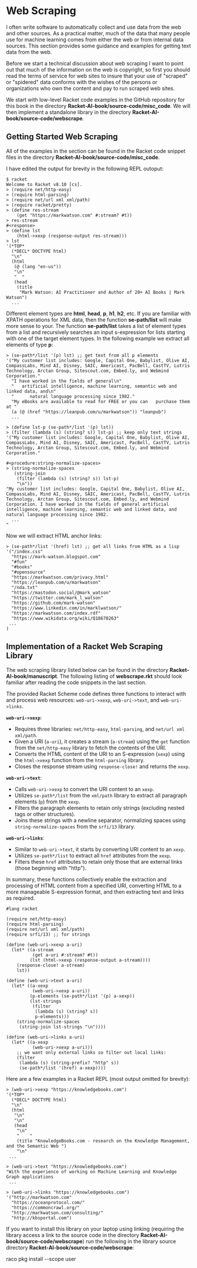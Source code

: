 # Web Scraping

I often write software to automatically collect and use data from the web and other sources. As a practical matter, much of the data that many people use for machine learning comes from either the web or from internal data sources. This section provides some guidance and examples for getting text data from the web.

Before we start a technical discussion about web scraping I want to point out that much of the information on the web is copyright, so first you should read the terms of service for web sites to insure that your use of "scraped" or "spidered" data conforms with the wishes of the persons or organizations who own the content and pay to run scraped web sites.

We start with low-level Racket code examples in the GitHub repository for this book in the directory **Racket-AI-book/source-code/misc_code**. We will then implement a standalone library in the directory **Racket-AI-book/source-code/webscrape**.

## Getting Started Web Scraping

All of the examples in the section can be found in the Racket code snippet files in the directory **Racket-AI-book/source-code/misc_code**.

I have edited the output for brevity in the following REPL outoput:

```racket
$ racket
Welcome to Racket v8.10 [cs].
> (require net/http-easy)
> (require html-parsing)
> (require net/url xml xml/path)
> (require racket/pretty)
> (define res-stream
    (get "https://markwatson.com" #:stream? #t))
> res-stream
#<response>
> (define lst
    (html->xexp (response-output res-stream)))
> lst
'(*TOP*
  (*DECL* DOCTYPE html)
  "\n"
  (html
   (@ (lang "en-us"))
   "\n"
   "  "
   (head
    (title
     "Mark Watson: AI Practitioner and Author of 20+ AI Books | Mark Watson")
  ...
```

Different element types are **html**, **head**, **p**, **h1**, **h2**, etc. If you are familiar with XPATH operations for XML data, then the function **se-path/list** will make more sense to your. The function **se-path/list** takes a list of element types from a list and recursively searches an input s-expression for lists starting with one of the target element types. In the following example we extract all elements of type **p**:

```racket
> (se-path*/list '(p) lst) ;; get text from all p elements
'("My customer list includes: Google, Capital One, Babylist, Olive AI, CompassLabs, Mind AI, Disney, SAIC, Americast, PacBell, CastTV, Lutris Technology, Arctan Group, Sitescout.com, Embed.ly, and Webmind Corporation."
  "I have worked in the fields of general\n"
  "   artificial intelligence, machine learning, semantic web and linked data, and\n"
  "      natural language processing since 1982."
  "My eBooks are available to read for FREE or you can   purchase them at "
  (a (@ (href "https://leanpub.com/u/markwatson")) "leanpub")
  ...
```


```racket
> (define lst-p (se-path*/list '(p) lst))
> (filter (lambda (s) (string? s)) lst-p) ;; keep only text strings
'("My customer list includes: Google, Capital One, Babylist, Olive AI, CompassLabs, Mind AI, Disney, SAIC, Americast, PacBell, CastTV, Lutris Technology, Arctan Group, Sitescout.com, Embed.ly, and Webmind Corporation."
```


```racket
#<procedure:string-normalize-spaces>
> (string-normalize-spaces
   (string-join
    (filter (lambda (s) (string? s)) lst-p)
    "\n"))
"My customer list includes: Google, Capital One, Babylist, Olive AI, CompassLabs, Mind AI, Disney, SAIC, Americast, PacBell, CastTV, Lutris Technology, Arctan Group, Sitescout.com, Embed.ly, and Webmind Corporation. I have worked in the fields of general artificial intelligence, machine learning, semantic web and linked data, and natural language processing since 1982.
  ...
"
```

Now we will extract HTML anchor links:

```racket
> (se-path*/list '(href) lst) ;; get all links from HTML as a lisp
'("/index.css"
  "https://mark-watson.blogspot.com"
  "#fun"
  "#books"
  "#opensource"
  "https://markwatson.com/privacy.html"
  "https://leanpub.com/u/markwatson"
  "/nda.txt"
  "https://mastodon.social/@mark_watson"
  "https://twitter.com/mark_l_watson"
  "https://github.com/mark-watson"
  "https://www.linkedin.com/in/marklwatson/"
  "https://markwatson.com/index.rdf"
  "https://www.wikidata.org/wiki/Q18670263"
 ...
)
```

## Implementation of a Racket Web Scraping Library

The web scraping library listed below can be found in the directory **Racket-AI-book/manuscript**. The following listing of **webscrape.rkt** should look familiar after reading the code snippets in the last section.

The provided Racket Scheme code defines three functions to interact with and process web resources: `web-uri->xexp`, `web-uri->text`, and `web-uri->links`.

**`web-uri->xexp`**:
   - Requires three libraries: `net/http-easy`, `html-parsing`, and `net/url xml xml/path`.
   - Given a URI (`a-uri`), it creates a stream (`a-stream`) using the `get` function from the `net/http-easy` library to fetch the contents of the URI.
   - Converts the HTML content of the URI to an S-expression (`xexp`) using the `html->xexp` function from the `html-parsing` library.
   - Closes the response stream using `response-close!` and returns the `xexp`.

**`web-uri->text`**:
   - Calls `web-uri->xexp` to convert the URI content to an `xexp`.
   - Utilizes `se-path*/list` from the `xml/path` library to extract all paragraph elements (`p`) from the `xexp`.
   - Filters the paragraph elements to retain only strings (excluding nested tags or other structures).
   - Joins these strings with a newline separator, normalizing spaces using `string-normalize-spaces` from the `srfi/13` library.

**`web-uri->links`**:
   - Similar to `web-uri->text`, it starts by converting URI content to an `xexp`.
   - Utilizes `se-path*/list` to extract all `href` attributes from the `xexp`.
   - Filters these `href` attributes to retain only those that are external links (those beginning with "http").

In summary, these functions collectively enable the extraction and processing of HTML content from a specified URI, converting HTML to a more manageable S-expression format, and then extracting text and links as required.

```racket
#lang racket

(require net/http-easy)
(require html-parsing)
(require net/url xml xml/path)
(require srfi/13) ;; for strings

(define (web-uri->xexp a-uri)
  (let* ((a-stream
          (get a-uri #:stream? #t))
         (lst (html->xexp (response-output a-stream))))
    (response-close! a-stream)
    lst))

(define (web-uri->text a-uri)
  (let* ((a-xexp
          (web-uri->xexp a-uri))
         (p-elements (se-path*/list '(p) a-xexp))
         (lst-strings
          (filter
           (lambda (s) (string? s))
           p-elements)))
    (string-normalize-spaces
     (string-join lst-strings "\n"))))

(define (web-uri->links a-uri)
  (let* ((a-xexp
          (web-uri->xexp a-uri)))
    ;; we want only external links so filter out local links:
    (filter
     (lambda (s) (string-prefix? "http" s))
     (se-path*/list '(href) a-xexp))))
```

Here are a few examples in a Racket REPL (most output omitted for brevity):

```racket
> (web-uri->xexp "https://knowledgebooks.com")
'(*TOP*
  (*DECL* DOCTYPE html)
  "\n"
  (html
   "\n"
   "\n"
   (head
    "\n"
    "    "
    (title "KnowledgeBooks.com - research on the Knowledge Management, and the Semantic Web ")
    "\n"
 ...

> (web-uri->text "https://knowledgebooks.com")
"With the experience of working on Machine Learning and Knowledge Graph applications
 ...

> (web-uri->links "https://knowledgebooks.com")
'("http://markwatson.com"
  "https://oceanprotocol.com/"
  "https://commoncrawl.org/"
  "http://markwatson.com/consulting/"
  "http://kbsportal.com")
```

If you want to install this library on your laptop using linking (requiring the library access a link to the source code in the directory **Racket-AI-book/source-code/webscrape**) run the following in the library source directory **Racket-AI-book/source-code/webscrape**:

   raco pkg install --scope user